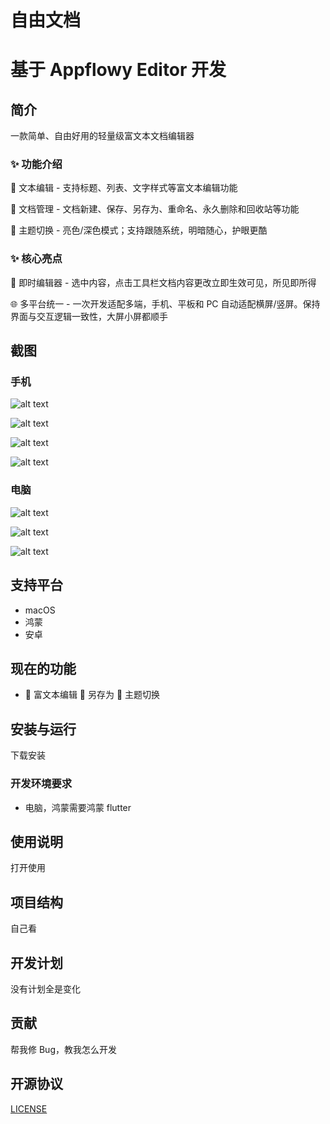 # 自由文档

# 基于 Appflowy Editor 开发

## 简介

一款简单、自由好用的轻量级富文本文档编辑器

### ✨ 功能介绍

📝 文本编辑 - 支持标题、列表、文字样式等富文本编辑功能

📝 文档管理 - 文档新建、保存、另存为、重命名、永久删除和回收站等功能

🎨 主题切换 - 亮色/深色模式；支持跟随系统，明暗随心，护眼更酷

### ✨ 核心亮点

📝 即时编辑器 - 选中内容，点击工具栏文档内容更改立即生效可见，所见即所得

🌐 多平台统一 - 一次开发适配多端，手机、平板和 PC 自动适配横屏/竖屏。保持界面与交互逻辑一致性，大屏小屏都顺手

## 截图

### 手机

![alt text](截屏/v1.0.0手机首页.jpg)

![alt text](截屏/v1.0.0手机回收站.jpg)

![alt text](截屏/v1.0.0手机内容类型.jpg)

![alt text](截屏/v1.0.0手机文字样式.jpg)

### 电脑

![alt text](截屏/v1.0.0电脑编辑页.png)

![alt text](截屏/v1.0.0电脑设置页.png)

![alt text](截屏/v1.0.0电脑首页.png)

## 支持平台

- macOS
- 鸿蒙
- 安卓

## 现在的功能

- 📝 富文本编辑 💾 另存为 🎨 主题切换

## 安装与运行

下载安装

### 开发环境要求

- 电脑，鸿蒙需要鸿蒙 flutter

## 使用说明

打开使用

## 项目结构

自己看

## 开发计划

没有计划全是变化

## 贡献

帮我修 Bug，教我怎么开发

## 开源协议

[LICENSE](LICENSE)
